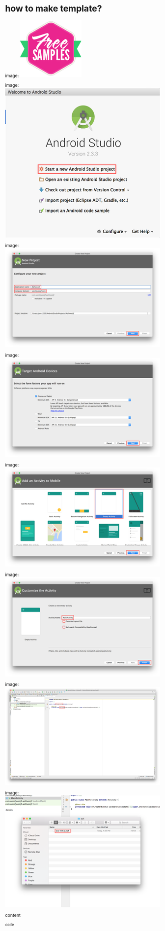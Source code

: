 
# how to make template?

image: 
![alt text](./image/sample.png "Logo Title Text 1")

image:
![alt_text](./image/imitation1.png "Start new project")

image:
![alt_text](./image/imitation2.png "Project name")

image:
![alt_text](./image/imitation3.png "Project type")

image:
![alt_text](./image/imitation4.png "Empty activity")

image:
![alt_text](./image/imitation5.png "MainActivity")

image:
![alt_text](./image/imitation6.png "OnCreate")

image:
![alt_text](./image/imitation7.png "apk file")

content

```
code
```
